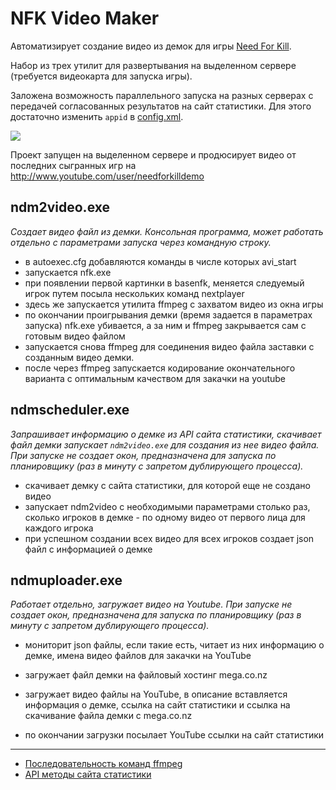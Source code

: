NFK Video Maker
=============

Автоматизирует создание видео из демок для игры [Need For Kill](http://needforkill.ru). 

Набор из трех утилит для развертывания на выделенном сервере (требуется видеокарта для запуска игры). 

Заложена возможность параллельного запуска на разных серверах с передачей согласованных результатов на сайт статистики. Для этого достаточно изменить `appid` в [config.xml](https://github.com/HarpyWar/nfk-demomaker/blob/master/Helper/config.xml).


![](http://i.imgur.com/MZYuFaM.png)

Проект запущен на выделенном сервере и продюсирует видео от последних сыгранных игр на http://www.youtube.com/user/needforkilldemo

ndm2video.exe
--
*Создает видео файл из демки. Консольная программа, может работать отдельно с параметрами запуска через командную строку.*
- в autoexec.cfg добавляются команды в числе которых avi_start
- запускается nfk.exe
- при появлении первой картинки в basenfk, меняется следуемый игрок путем посыла нескольких команд nextplayer
- здесь же запускается утилита ffmpeg с захватом видео из окна игры
- по окончании проигрывания демки (время задается в параметрах запуска) nfk.exe убивается, а за ним и ffmpeg закрывается сам с готовым видео файлом
- запускается снова ffmpeg для соединения видео файла заставки с созданным видео демки.
- после через ffmpeg запускается кодирование окончательного варианта с оптимальным качеством для закачки на youtube

ndmscheduler.exe
--
*Запрашивает информацию о демке из API сайта статистики, скачивает файл демки запускает `ndm2video.exe` для создания из нее видео файла. При запуске не создает окон, предназначена для запуска по планировщику (раз в минуту с запретом дублирующего процесса).*
- скачивает демку с сайта статистики, для которой еще не создано видео
- запускает ndm2video с необходимыми параметрами столько раз, сколько игроков в демке - по одному видео от первого лица для каждого игрока 
- при успешном создании всех видео для всех игроков создает json файл с информацией о демке

ndmuploader.exe
--
*Работает отдельно, загружает видео на Youtube. При запуске не создает окон, предназначена для запуска по планировщику (раз в минуту с запретом дублирующего процесса).*
- мониторит json файлы, если такие есть, читает из них информацию о демке, имена видео файлов для закачки на YouTube
- загружает файл демки на файловый хостинг mega.co.nz
- загружает видео файлы на YouTube, в описание вставляется информация о демке, ссылка на сайт статистики и ссылка на скачивание файла демки с mega.co.nz 

- по окончании загрузки посылает YouTube ссылки на сайт статистики

-------
* [Последовательность команд ffmpeg](https://github.com/HarpyWar/nfk-videomaker/wiki/Sequence-of-ffmpeg-commands)
* [API методы сайта статистики](https://github.com/HarpyWar/nfk-videomaker/wiki/NFK-API-methods)

